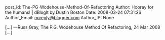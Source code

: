 post_id: The-PG-Wodehouse-Method-Of-Refactoring
Author: Hooray for the humans! | dBlogIt by Dustin Boston
Date: 2008-03-24 07:31:26
Author_Email: noreply@blogger.com
Author_IP: None

[...] —Russ Gray, The P.G. Wodehouse Method Of Refactoring, 24 Mar 2008 [...]
